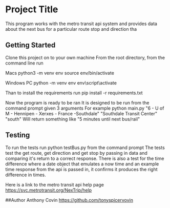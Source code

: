 # Project Title
This program works with the metro transit api system and provides data about the next bus for a particular route stop and direction
tha
## Getting Started
Clone this project on to your own machine
From the root directory, from the command line run 

Macs
python3 -m venv env
source env/bin/activate

Windows PC
python -m venv env
env\script\activate

Than to install the requirements run
pip install -r requirements.txt

Now the program is ready to be ran
It is designed to be run from the command prompt given 3 arguments
For example 
python main.py "6 - U of M - Hennipen - Xerxes - France -Southdale" "Southdale Transit Center" "south"
Will return something like "5 minutes until next bus/rail"

## Testing
To run the tests run
python testBus.py from the command prompt
The tests test the get route, get direction and get stop by passing in data
and comparing it's return to a correct response.
There is also a test for the time difference where a date object that emulates a now time
and an example time response from the api is passed in, it confirms it produces the right difference in times.

Here is a link to the metro transit api help page
https://svc.metrotransit.org/NexTrip/help

##Author
Anthony Covin
https://github.com/tonyspicervovin




